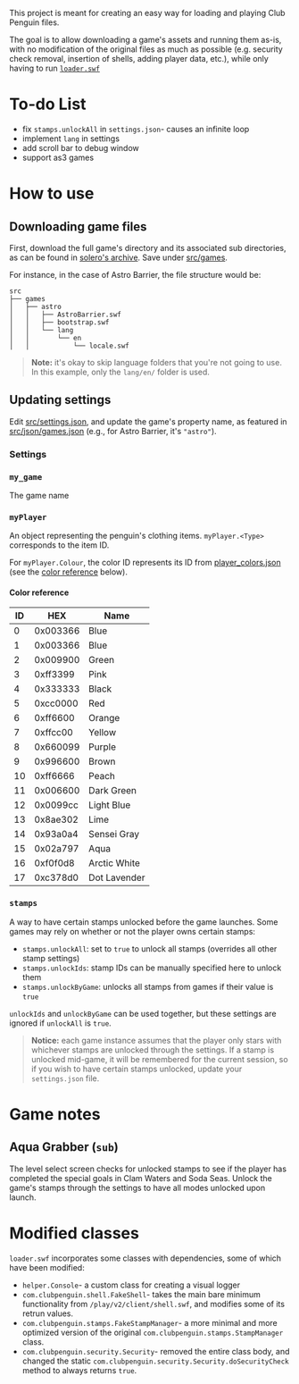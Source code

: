 This project is meant for creating an easy way for loading and playing Club Penguin files.

The goal is to allow downloading a game's assets and running them as-is, with no modification of the original files as much as possible (e.g. security check removal, insertion of shells, adding player data, etc.), while only having to run [`loader.swf`](./src/loader.swf)

# To-do List
- fix `stamps.unlockAll` in `settings.json`- causes an infinite loop
- implement `lang` in settings
- add scroll bar to debug window
- support as3 games

# How to use
## Downloading game files
First, download the full game's directory and its associated sub directories, as can be found in [solero's archive](https://icerink.solero.me/media1.clubpenguin.com/play/v2/games/). Save under [src/games](./src/games).

For instance, in the case of Astro Barrier, the file structure would be:
```
src
├── games
│   ├── astro
│   │   ├── AstroBarrier.swf
│   │   ├── bootstrap.swf
│   │   └── lang
│   │       └── en
│   │           └── locale.swf
```

> **Note:** it's okay to skip language folders that you're not going to use. In this example, only the `lang/en/` folder is used.

## Updating settings
Edit [src/settings.json](./src/settings.json), and update the game's property name, as featured in [src/json/games.json](./src/json/games.json) (e.g., for Astro Barrier, it's `"astro"`).

### Settings
### `my_game`
The game name
### `myPlayer`
An object representing the penguin's clothing items. `myPlayer.<Type>` corresponds to the item ID.

For `myPlayer.Colour`, the color ID represents its ID from [player_colors.json](https://web.archive.org/web/20170329041807if_/media1.clubpenguin.com/play/en/web_service/game_configs/player_colors.json) (see the [color reference](#color-reference) below).

#### Color reference
|ID|HEX|Name|
|-|-|-|
|0|0x003366|Blue|
|1|0x003366|Blue|
|2|0x009900|Green|
|3|0xff3399|Pink|
|4|0x333333|Black|
|5|0xcc0000|Red|
|6|0xff6600|Orange|
|7|0xffcc00|Yellow|
|8|0x660099|Purple|
|9|0x996600|Brown|
|10|0xff6666|Peach|
|11|0x006600|Dark Green|
|12|0x0099cc|Light Blue|
|13|0x8ae302|Lime|
|14|0x93a0a4|Sensei Gray|
|15|0x02a797|Aqua|
|16|0xf0f0d8|Arctic White|
|17|0xc378d0|Dot Lavender|

### `stamps`
A way to have certain stamps unlocked before the game launches. Some games may rely on whether or not the player owns certain stamps:
- `stamps.unlockAll`: set to `true` to unlock all stamps (overrides all other stamp settings)
- `stamps.unlockIds`: stamp IDs can be manually specified here to unlock them
- `stamps.unlockByGame`: unlocks all stamps from games if their value is `true`

`unlockIds` and `unlockByGame` can be used together, but these settings are ignored if `unlockAll` is `true`.

> **Notice:** each game instance assumes that the player only stars with whichever stamps are unlocked through the settings. If a stamp is unlocked mid-game, it will be remembered for the current session, so if you wish to have certain stamps unlocked, update your `settings.json` file.

# Game notes
## Aqua Grabber (`sub`)
The level select screen checks for unlocked stamps to see if the player has completed the special goals in Clam Waters and Soda Seas. Unlock the game's stamps through the settings to have all modes unlocked upon launch.

# Modified classes
`loader.swf` incorporates some classes with dependencies, some of which have been modified:
- `helper.Console`- a custom class for creating a visual logger
- `com.clubpenguin.shell.FakeShell`- takes the main bare minimum functionality from `/play/v2/client/shell.swf`, and modifies some of its retrun values.
- `com.clubpenguin.stamps.FakeStampManager`- a more minimal and more optimized version of the original `com.clubpenguin.stamps.StampManager` class.
- `com.clubpenguin.security.Security`- removed the entire class body, and changed the static `com.clubpenguin.security.Security.doSecurityCheck` method to always returns `true`.